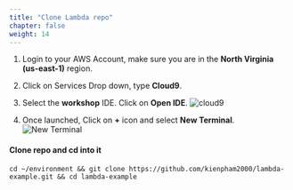 ```yaml
---
title: "Clone Lambda repo"
chapter: false
weight: 14
---
```


1. Login to your AWS Account, make sure you are in the **North Virginia (us-east-1)** region.

1. Click on Services Drop down, type **Cloud9**.

1. Select the **workshop** IDE. Click on **Open IDE**.
![cloud9](/images/cloud9/open-ide.png)

1. Once launched, Click on **+** icon and select **New Terminal**.
![New Terminal](/images/cloud9/new-terminal.png)

#### Clone repo and cd into it
```
cd ~/environment && git clone https://github.com/kienpham2000/lambda-example.git && cd lambda-example

```
